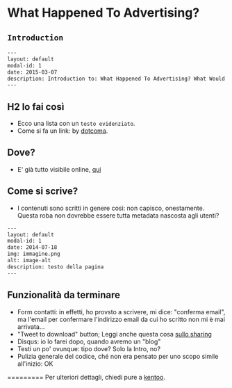 What Happened To Advertising?
=========================

## `Introduction` 

```txt
---
layout: default
modal-id: 1
date: 2015-03-07
description: Introduction to: What Happened To Advertising? What Would Gossage Do?
---
```



## H2 lo fai così
 - Ecco una lista con un `testo evidenziato`.
 - Come si fa un link: by [dotcoma](http://dotcoma.it).
 
## Dove? 
 - E' già tutto visibile online, [qui](http://dotcoma.github.io/)

## Come si scrive?  
- I contenuti sono scritti in genere così: non capisco, onestamente.<br />
Questa roba non dovrebbe essere tutta metadata nascosta agli utenti?

```txt
---
layout: default
modal-id: 1
date: 2014-07-18
img: immagine.png
alt: image-alt
description: testo della pagina
---
```

## Funzionalità da terminare
- Form contatti: in effetti, ho provsto a scrivere, mi dice: "conferma email", ma 
l'email per confermare l'indirizzo email da cui ho scritto non mi è mai arrivata...
- "Tweet to download" button; Leggi anche questa cosa [sullo sharing](http://blog.getsocial.io/why-dark-social-sharing-isnt-light-years-away)
- Disqus: io lo farei dopo, quando avremo un "blog"
- Testi un po' ovunque: tipo dove? Solo la Intro, no?
- Pulizia generale del codice, ché non era pensato per uno scopo simile all'inizio: OK

=========
Per ulteriori dettagli, chiedi pure a [kentoo](http://margiovanni.com).
